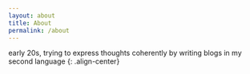 ```yaml
---
layout: about
title: About
permalink: /about
---
```

early 20s, trying to express thoughts coherently by writing blogs in my second language
{: .align-center}